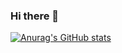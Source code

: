### Hi there 👋

[![Anurag's GitHub stats](https://github-readme-stats.vercel.app/api?username=vchinn04&show_icons=true&theme=apprentice)](https://github.com/anuraghazra/github)

<!--
**vchinn04/vchinn04** is a ✨ _special_ ✨ repository because its `README.md` (this file) appears on your GitHub profile.

Here are some ideas to get you started:

- 🔭 I’m currently working on ...
- 🌱 I’m currently learning ...
- 👯 I’m looking to collaborate on ...
- 🤔 I’m looking for help with ...
- 💬 Ask me about ...
- 📫 How to reach me: ...
- 😄 Pronouns: ...
- ⚡ Fun fact: ...
-->

